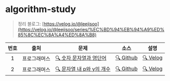 # algorithm-study
> 정리 블로그: [https://velog.io/@leejisoo](https://velog.io/@leejisoo/series/%EC%BD%94%EB%94%A9%ED%85%8C%EC%8A%A4%ED%8A%B8)

|번호|출처|문제|소스|설명| 
|:---:|---|---|---|---|
|1|프로그래머스|[🔍 숫자 문자열과 영단어](https://programmers.co.kr/learn/courses/30/lessons/81301)|[🔍 Github](https://github.com/lee-jisoo/algorithm-study/blob/master/src/com/ljs/study/programers/Programmers01.java)|[🔍 Velog](https://velog.io/@leejisoo/Programmers-Lv1-%EC%88%AB%EC%9E%90-%EB%AC%B8%EC%9E%90%EC%97%B4%EA%B3%BC-%EC%98%81%EB%8B%A8%EC%96%B4)|
|2|프로그래머스|[🔍 문자열 내 p와 y의 개수](https://programmers.co.kr/learn/courses/30/lessons/12916)|[🔍 Github](https://github.com/lee-jisoo/algorithm-study/blob/master/src/com/ljs/study/programers/Programmers01.java)|[🔍 Velog](https://velog.io/@leejisoo/Programmers-Lv1-%EB%AC%B8%EC%9E%90%EC%97%B4-%EB%82%B4-p%EC%99%80-y%EC%9D%98-%EA%B0%9C%EC%88%98)|

